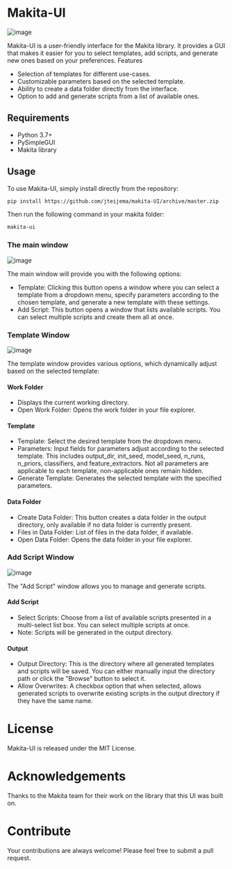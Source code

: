 # Makita-UI

![image](https://github.com/jteijema/makita-UI/actions/workflows/python-package.yml/badge.svg)

Makita-UI is a user-friendly interface for the Makita library. It provides a GUI that makes it easier for you to select templates, add scripts, and generate new ones based on your preferences.
Features

- Selection of templates for different use-cases.
- Customizable parameters based on the selected template.
- Ability to create a data folder directly from the interface.
- Option to add and generate scripts from a list of available ones.

## Requirements

- Python 3.7+
- PySimpleGUI
- Makita library

## Usage

To use Makita-UI, simply install directly from the repository:

```sh
pip install https://github.com/jteijema/makita-UI/archive/master.zip
```

Then run the following command in your makita folder:

```sh
makita-ui
```

### The main window 

![image](https://github.com/jteijema/makita-UI/assets/28191416/6b606e69-e5c6-48d6-b7ba-b5bad41e4626)

The main window will provide you with the following options:

- Template: Clicking this button opens a window where you can select a template from a dropdown menu, specify parameters according to the chosen template, and generate a new template with these settings.
- Add Script: This button opens a window that lists available scripts. You can select multiple scripts and create them all at once.

### Template Window

![image](https://github.com/jteijema/makita-UI/assets/28191416/ebdbae78-48e4-4d03-9642-8bcd159f2c36)

The template window provides various options, which dynamically adjust based on the selected template:
#### Work Folder

- Displays the current working directory.
- Open Work Folder: Opens the work folder in your file explorer.

#### Template

- Template: Select the desired template from the dropdown menu.
- Parameters: Input fields for parameters adjust according to the selected template. This includes output_dir, init_seed, model_seed, n_runs, n_priors, classifiers, and feature_extractors. Not all parameters are applicable to each template, non-applicable ones remain hidden.
- Generate Template: Generates the selected template with the specified parameters.

#### Data Folder

- Create Data Folder: This button creates a data folder in the output directory, only available if no data folder is currently present.
- Files in Data Folder: List of files in the data folder, if available.
- Open Data Folder: Opens the data folder in your file explorer.

### Add Script Window

![image](https://github.com/jteijema/makita-UI/assets/28191416/5409ca20-b88c-4f02-8bf9-e6427208421f)

The "Add Script" window allows you to manage and generate scripts.
#### Add Script

- Select Scripts: Choose from a list of available scripts presented in a multi-select list box. You can select multiple scripts at once.
- Note: Scripts will be generated in the output directory.

#### Output

- Output Directory: This is the directory where all generated templates and scripts will be saved. You can either manually input the directory path or click the "Browse" button to select it.
- Allow Overwrites: A checkbox option that when selected, allows generated scripts to overwrite existing scripts in the output directory if they have the same name.


# License

Makita-UI is released under the MIT License.

# Acknowledgements

Thanks to the Makita team for their work on the library that this UI was built on.

# Contribute

Your contributions are always welcome! Please feel free to submit a pull request.
